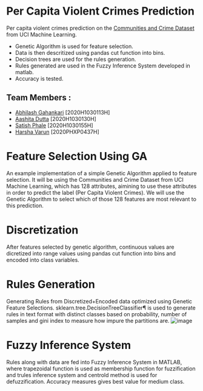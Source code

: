 # Per Capita Violent Crimes Prediction
Per capita violent crimes prediction on the  <a href="http://archive.ics.uci.edu/ml/datasets/communities+and+crime">Communities and Crime Dataset</a> from UCI Machine Learning.
* Genetic Algorithm is used for feature selection. 
* Data is then descritized using pandas cut function into bins.
* Decision trees are used for the rules generation.
* Rules generated are used in the Fuzzy Inference System developed in matlab.
* Accuracy is tested.
## Team Members : 
* [Abhilash Gahankari](https://github.com/abhilashgahankari) [2020H1030113H]
* [Aashita Dutta](https://github.com/aashitadutta) [2020H1030130H]
* [Satish Phale](https://github.com/satishphale) [2020H1030155H]
* [Harsha Varun](https://github.com/varunmarisetty) [2020PHXP0437H]

# Feature Selection Using GA
An example implementation of a simple Genetic Algorithm applied to feature selection. It will be using the Communities and Crime Dataset from UCI Machine Learning, which has 128 attributes, aimining to use these attributes in order to predict the label (Per Capita Violent Crimes). We will use the Genetic Algorithm to select which of those 128 features are most relevant to this prediction.

# Discretization
After features selected by genetic algorithm, continuous values are dicretized into range values using pandas cut function into bins and encoded into class variables.
# Rules Generation
Generating Rules from Discretized+Encoded data optimized using Genetic Feature Selections. sklearn.tree.DecisionTreeClassifier¶ is used to generate rules in text format with distinct classes based on probability, number of samples and gini index to measure how impure the partitions are.
![image](https://user-images.githubusercontent.com/6908904/121800938-3d22af80-cc52-11eb-8cdb-3d510073a90e.png)

# Fuzzy Inference System
Rules along with data are fed into Fuzzy Inference System in MATLAB, where trapezoidal function is used as membership function for fuzzification and trules inference system and centrold method is used for defuzzification. Accuracy measures gives best value for medium class.
